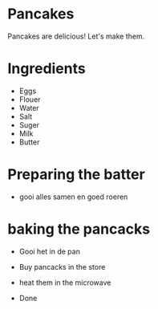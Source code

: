 # Pancakes

Pancakes are delicious! Let's make them.

# Ingredients 
- Eggs
- Flouer
- Water 
- Salt
- Suger
- Milk 
- Butter 

# Preparing the batter 

- gooi alles samen en goed roeren 

# baking the pancacks
- Gooi het in de pan 





- Buy pancacks in the store
- heat them in the microwave 
- Done 
